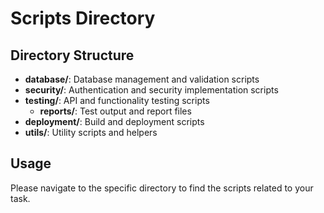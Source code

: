 # Scripts Directory

## Directory Structure

- **database/**: Database management and validation scripts
- **security/**: Authentication and security implementation scripts
- **testing/**: API and functionality testing scripts
  - **reports/**: Test output and report files
- **deployment/**: Build and deployment scripts
- **utils/**: Utility scripts and helpers

## Usage

Please navigate to the specific directory to find the scripts related to your task.
